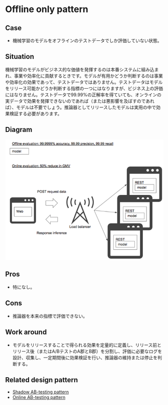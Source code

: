# Offline only pattern

## Case
- 機械学習のモデルをオフラインのテストデータでしか評価していない状態。

## Situation
機械学習のモデルがビジネス的な価値を発揮するのは本番システムに組み込まれ、事業や効率化に貢献するときです。モデルが有用かどうか判断するのは事業や効率化の効果であって、テストデータではありません。テストデータはモデルをリリース可能かどうか判断する指標の一つにはなりますが、ビジネス上の評価にはなりません。テストデータで99.99%の正解率を得ていても、オンラインの実データで効果を発揮できないのであれば（または悪影響を及ぼすのであれば）、モデルは不要でしょう。推論器としてリリースしたモデルは実用の中で効果検証する必要があります。

## Diagram
![diagram](diagram.png)


## Pros
- 特になし。

## Cons
- 推論器を本来の指標で評価できない。

## Work around
- モデルをリリースすることで得られる効果を定量的に定義し、リリース前とリリース後（またはA/BテストのA郡とB郡）を分割し、評価に必要なログを設計、収集し、一定期間後に効果検証を行い、推論器の維持または停止を判断する。

## Related design pattern
- [Shadow AB-testing pattern](./../../Shadow-ab-test-pattern/design_ja.md)
- [Online AB-testing pattern](./../../Online-ab-test-pattern/design_ja.md)